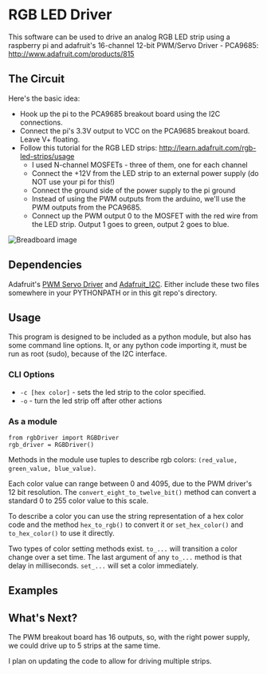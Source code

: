 # RGB LED Driver

This software can be used to drive an analog RGB LED strip using a raspberry pi
and adafruit's 16-channel 12-bit PWM/Servo Driver - PCA9685:
http://www.adafruit.com/products/815


## The Circuit

Here's the basic idea:

  - Hook up the pi to the PCA9685 breakout board using the I2C connections.
  - Connect the pi's 3.3V output to VCC on the PCA9685 breakout board. Leave V+
    floating.
  - Follow this tutorial for the RGB LED strips:
    http://learn.adafruit.com/rgb-led-strips/usage
      - I used N-channel MOSFETs - three of them, one for each channel
      - Connect the +12V from the LED strip to an external power supply (do NOT
        use your pi for this!)
      - Connect the ground side of the power supply to the pi ground
      - Instead of using the PWM outputs from the arduino, we'll use the PWM
        outputs from the PCA9685.
      - Connect up the PWM output 0 to the MOSFET with the red wire from the
        LED strip.  Output 1 goes to green, output 2 goes to blue.

![Breadboard image](https://raw2.github.com/apexskier/rgbLED/master/LED_Strip_bb.png)


## Dependencies

Adafruit's [PWM Servo
Driver](https://github.com/adafruit/Adafruit-Raspberry-Pi-Python-Code/blob/master/Adafruit_PWM_Servo_Driver/Adafruit_PWM_Servo_Driver.py)
and
[Adafruit_I2C](https://github.com/adafruit/Adafruit-Raspberry-Pi-Python-Code/blob/master/Adafruit_I2C/Adafruit_I2C.py).
Either include these two files somewhere in your PYTHONPATH or in this git repo's
directory.


## Usage

This program is designed to be included as a python module, but also has some
command line options. It, or any python code importing it, must be run as root
(sudo), because of the I2C interface.

### CLI Options

- `-c [hex color]` - sets the led strip to the color specified.
- `-o` - turn the led strip off after other actions

### As a module

```
from rgbDriver import RGBDriver
rgb_driver = RGBDriver()
```

Methods in the module use tuples to describe rgb colors: `(red_value,
green_value, blue_value)`.

Each color value can range between 0 and 4095, due to the PWM driver's 12 bit
resolution. The `convert_eight_to_twelve_bit()` method can convert a standard 0
to 255 color value to this scale.

To describe a color you can use the string representation of a hex color code
and the method `hex_to_rgb()` to convert it or `set_hex_color()` and
`to_hex_color()` to use it directly.

Two types of color setting methods exist. `to_...` will transition a color
change over a set time. The last argument of any `to_...` method is that delay
in milliseconds. `set_...` will set a color immediately.


## Examples


## What's Next?

The PWM breakout board has 16 outputs, so, with the right power supply, we
could drive up to 5 strips at the same time.

I plan on updating the code to allow for driving multiple strips.
